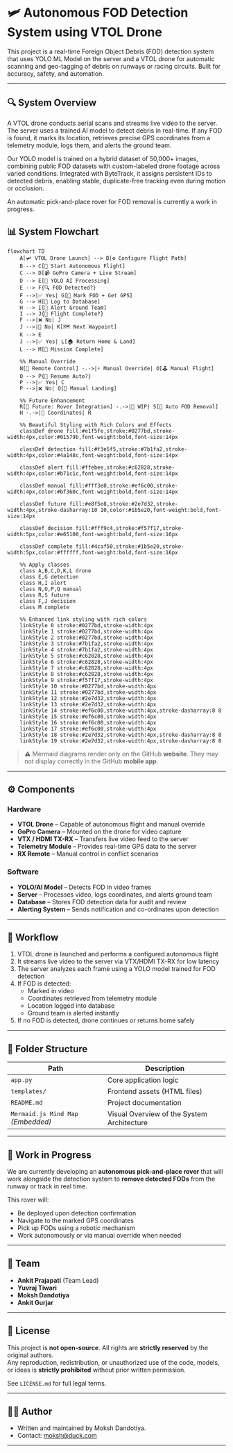 # 🛩️ Autonomous FOD Detection System using VTOL Drone

This project is a real-time Foreign Object Debris (FOD) detection system that uses YOLO ML Model on the server and a VTOL drone for automatic scanning and geo-tagging of debris on runways or racing circuits. Built for accuracy, safety, and automation.

---

## 🔍 System Overview

A VTOL drone conducts aerial scans and streams live video to the server. The server uses a trained AI model to detect debris in real-time. If any FOD is found, it marks its location, retrieves precise GPS coordinates from a telemetry module, logs them, and alerts the ground team.

Our YOLO model is trained on a hybrid dataset of 50,000+ images, combining public FOD datasets with custom-labeled drone footage across varied conditions. Integrated with ByteTrack, it assigns persistent IDs to detected debris, enabling stable, duplicate-free tracking even during motion or occlusion.

An automatic pick-and-place rover for FOD removal is currently a work in progress.

## 📊 System Flowchart

```mermaid
flowchart TD
    A[🛩️ VTOL Drone Launch] --> B[⚙️ Configure Flight Path]
    B --> C[🚀 Start Autonomous Flight]
    C --> D[📹 GoPro Camera + Live Stream]
    D --> E[🤖 YOLO AI Processing]
    E --> F{🔍 FOD Detected?}
    F -->|✅ Yes| G[📍 Mark FOD + Get GPS]
    G --> H[💾 Log to Database]
    H --> I[🚨 Alert Ground Team]
    I --> J{🏁 Flight Complete?}
    F -->|❌ No| J
    J -->|🔄 No| K[🗺️ Next Waypoint]
    K --> E
    J -->|✅ Yes| L[🏠 Return Home & Land]
    L --> M[🎯 Mission Complete]
    
    %% Manual Override
    N[📡 Remote Control] -.->|⚡ Manual Override| O[🕹️ Manual Flight]
    O --> P{🔄 Resume Auto?}
    P -->|✅ Yes| C
    P -->|❌ No| Q[🛬 Manual Landing]
    
    %% Future Enhancement
    R[🚧 Future: Rover Integration] -.->|🔧 WIP| S[🤖 Auto FOD Removal]
    H -.->|📍 Coordinates| R
    
    %% Beautiful Styling with Rich Colors and Effects
    classDef drone fill:#e1f5fe,stroke:#0277bd,stroke-width:4px,color:#01579b,font-weight:bold,font-size:14px
    
    classDef detection fill:#f3e5f5,stroke:#7b1fa2,stroke-width:4px,color:#4a148c,font-weight:bold,font-size:14px
    
    classDef alert fill:#ffebee,stroke:#c62828,stroke-width:4px,color:#b71c1c,font-weight:bold,font-size:14px
    
    classDef manual fill:#fff3e0,stroke:#ef6c00,stroke-width:4px,color:#bf360c,font-weight:bold,font-size:14px
    
    classDef future fill:#e8f5e8,stroke:#2e7d32,stroke-width:4px,stroke-dasharray:10 10,color:#1b5e20,font-weight:bold,font-size:14px
    
    classDef decision fill:#fff9c4,stroke:#f57f17,stroke-width:5px,color:#e65100,font-weight:bold,font-size:16px
    
    classDef complete fill:#4caf50,stroke:#1b5e20,stroke-width:5px,color:#ffffff,font-weight:bold,font-size:16px
    
    %% Apply classes
    class A,B,C,D,K,L drone
    class E,G detection
    class H,I alert
    class N,O,P,Q manual
    class R,S future
    class F,J decision
    class M complete
    
    %% Enhanced link styling with rich colors
    linkStyle 0 stroke:#0277bd,stroke-width:4px
    linkStyle 1 stroke:#0277bd,stroke-width:4px
    linkStyle 2 stroke:#0277bd,stroke-width:4px
    linkStyle 3 stroke:#7b1fa2,stroke-width:4px
    linkStyle 4 stroke:#7b1fa2,stroke-width:4px
    linkStyle 5 stroke:#c62828,stroke-width:4px
    linkStyle 6 stroke:#c62828,stroke-width:4px
    linkStyle 7 stroke:#c62828,stroke-width:4px
    linkStyle 8 stroke:#c62828,stroke-width:4px
    linkStyle 9 stroke:#f57f17,stroke-width:4px
    linkStyle 10 stroke:#0277bd,stroke-width:4px
    linkStyle 11 stroke:#0277bd,stroke-width:4px
    linkStyle 12 stroke:#2e7d32,stroke-width:4px
    linkStyle 13 stroke:#2e7d32,stroke-width:4px
    linkStyle 14 stroke:#ef6c00,stroke-width:4px,stroke-dasharray:8 8
    linkStyle 15 stroke:#ef6c00,stroke-width:4px
    linkStyle 16 stroke:#ef6c00,stroke-width:4px
    linkStyle 17 stroke:#ef6c00,stroke-width:4px
    linkStyle 18 stroke:#2e7d32,stroke-width:4px,stroke-dasharray:8 8
    linkStyle 19 stroke:#2e7d32,stroke-width:4px,stroke-dasharray:8 8
```
> ⚠️ Mermaid diagrams render only on the GitHub **website**. They may not display correctly in the GitHub **mobile app**.
---

## ⚙️ Components

### Hardware
- **VTOL Drone** – Capable of autonomous flight and manual override  
- **GoPro Camera** – Mounted on the drone for video capture  
- **VTX / HDMI TX-RX** – Transfers live video feed to the server  
- **Telemetry Module** – Provides real-time GPS data to the server  
- **RX Remote** – Manual control in conflict scenarios  

### Software
- **YOLO/AI Model** – Detects FOD in video frames  
- **Server** – Processes video, logs coordinates, and alerts ground team  
- **Database** – Stores FOD detection data for audit and review  
- **Alerting System** – Sends notification and co-ordinates upon detection  

---

## 🔁 Workflow

1. VTOL drone is launched and performs a configured autonomous flight
2. It streams live video to the server via VTX/HDMI TX-RX for low latency
3. The server analyzes each frame using a YOLO model trained for FOD detection
4. If FOD is detected:
   - Marked in video
   - Coordinates retrieved from telemetry module
   - Location logged into database
   - Ground team is alerted instantly
5. If no FOD is detected, drone continues or returns home safely

---

## 🧷 Folder Structure

| Path             | Description                         |
|------------------|-------------------------------------|
| `app.py`         | Core application logic              |
| `templates/`     | Frontend assets (HTML files)        |
| `README.md`      | Project documentation               |
| `Mermaid.js Mind Map` *(Embedded)*    | Visual Overview of the System Architecture        |




---

## 🔧 Work in Progress

We are currently developing an **autonomous pick-and-place rover** that will work alongside the detection system to **remove detected FODs** from the runway or track in real time.

This rover will:
- Be deployed upon detection confirmation
- Navigate to the marked GPS coordinates
- Pick up FODs using a robotic mechanism
- Work autonomously or via manual override when needed

---

## 👥 Team

- **Ankit Prajapati** (Team Lead)
- **Yuvraj Tiwari** 
- **Moksh Dandotiya**  
- **Ankit Gurjar** 

---


## 📜 License

This project is **not open-source**. All rights are **strictly reserved** by the original authors.  
Any reproduction, redistribution, or unauthorized use of the code, models, or ideas is **strictly prohibited** without prior written permission.

See `LICENSE.md` for full legal terms.

---

## 👨‍💻 Author
- Written and maintained by Moksh Dandotiya.
- Contact: moksh@duck.com

---




